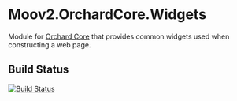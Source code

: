 # Moov2.OrchardCore.Widgets

Module for [Orchard Core](https://github.com/OrchardCMS/OrchardCore) that provides common widgets used when constructing a web page.

## Build Status

[![Build Status](https://secure.travis-ci.org/moov2/Moov2.OrchardCore.Widgets.png?branch=master)](http://travis-ci.org/moov2/Moov2.OrchardCore.Widgets)